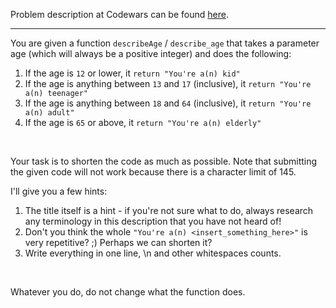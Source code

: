 Problem description at Codewars can be found
[here](https://www.codewars.com/kata/56f3f6a82010832b02000f38/train/python).

-------------

You are given a function `describeAge` / `describe_age` that takes a parameter age (which will
always be a positive integer) and does the following:
<br>

1. If the age is `12` or lower, it `return "You're a(n) kid"`
2. If the age is anything between `13` and `17` (inclusive), it `return "You're a(n) teenager"`
3. If the age is anything between `18` and `64` (inclusive), it `return "You're a(n) adult"`
4. If the age is `65` or above, it `return "You're a(n) elderly"`
<br>

Your task is to shorten the code as much as possible. Note that submitting the given code will not
work because there is a character limit of 145.
<br>

I'll give you a few hints:
<br>

1. The title itself is a hint - if you're not sure what to do, always research any terminology in
   this description that you have not heard of!
2. Don't you think the whole `"You're a(n) <insert_something_here>"` is very repetitive? ;) Perhaps
   we can shorten it?
3. Write everything in one line, \n and other whitespaces counts.
<br>

Whatever you do, do not change what the function does.
